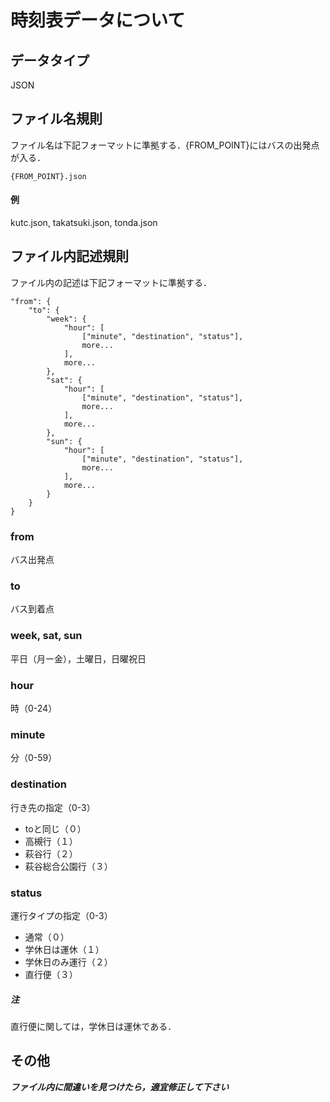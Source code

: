 # 時刻表データについて

## データタイプ
JSON

## ファイル名規則
ファイル名は下記フォーマットに準拠する．{FROM_POINT}にはバスの出発点が入る．

```
{FROM_POINT}.json
```
#### 例
kutc.json, takatsuki.json, tonda.json

## ファイル内記述規則
ファイル内の記述は下記フォーマットに準拠する．

```
"from": {
	"to": {
		"week": {
			"hour": [
				["minute", "destination", "status"],
				more...
			],
			more...
		},
		"sat": {
			"hour": [
				["minute", "destination", "status"],
				more...
			],
			more...
		},
		"sun": {
			"hour": [
				["minute", "destination", "status"],
				more...
			],
			more...
		}
	}
}
```

### from
バス出発点

### to
バス到着点

### week, sat, sun
平日（月ー金），土曜日，日曜祝日

### hour
時（0-24）

### minute
分（0-59）

### destination
行き先の指定（0-3）

- toと同じ（０）
- 高槻行（１）
- 萩谷行（２）
- 萩谷総合公園行（３）

### status
運行タイプの指定（0-3）

- 通常（０）
- 学休日は運休（１）
- 学休日のみ運行（２）
- 直行便（３）
##### 注
直行便に関しては，学休日は運休である．


## その他
***ファイル内に間違いを見つけたら，適宜修正して下さい***
